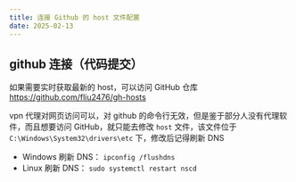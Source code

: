 ```yaml
---
title: 连接 Github 的 host 文件配置
date: 2025-02-13
---
```


## github 连接（代码提交）

如果需要实时获取最新的 host，可以访问 GitHub 仓库 https://github.com/fliu2476/gh-hosts

vpn 代理对网页访问可以，对 github 的命令行无效，但是鉴于部分人没有代理软件，而且想要访问 GitHub，就只能去修改 `host` 文件，该文件位于 `C:\Windows\System32\drivers\etc` 下，修改后记得刷新 DNS

- Windows 刷新 DNS： `ipconfig /flushdns`
- Linux 刷新 DNS： `sudo systemctl restart nscd`
